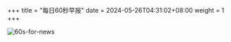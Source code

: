 +++
title = "每日60秒早报"
date = 2024-05-26T04:31:02+08:00
weight = 1
+++

![60s-for-news](/img/zaobao/zaobao.png "由 ALAPI 提供支持")
